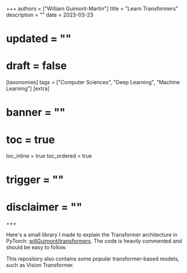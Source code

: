 +++
authors = ["William Guimont-Martin"]
title = "Learn Transformers"
description = ""
date = 2023-03-23
# updated = ""
# draft = false
[taxonomies]
tags = ["Computer Sciences", "Deep Learning", "Machine Learning"]
[extra]
# banner = ""
# toc = true
toc_inline = true
toc_ordered = true
# trigger = ""
# disclaimer = ""
+++

Here's a small library I made to explain the Transformer architecture in PyTorch: [willGuimont/transformers](https://github.com/willGuimont/transformers).
The code is heavily commented and should be easy to follow.

This repository also contains some popular transformer-based models, such as Vision Transformer.